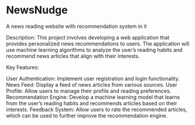 # NewsNudge
A news reading website with recommendation system in it

Description: This project involves developing a web application that provides personalized news recommendations to users. The application will use machine learning algorithms to analyze the user’s reading habits and recommend news articles that align with their interests.

Key Features:

User Authentication: Implement user registration and login functionality.
News Feed: Display a feed of news articles from various sources.
User Profile: Allow users to manage their profile and reading preferences.
Recommendation Engine: Develop a machine learning model that learns from the user’s reading habits and recommends articles based on their interests.
Feedback System: Allow users to rate the recommended articles, which can be used to further improve the recommendation engine.
